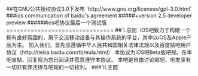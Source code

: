 <markdown>
##在GNU公共授权协议3.0下发布
`http://www.gnu.org/licenses/gpl-3.0.html`
###ios communication of baidu's agreement
#####+version 2.5 developer preview
######ios吧协议最后一个测试版
===============================
##`I.总则`
iOS吧致力于构建一个拥有良好氛围的，用于交流移动设备与其操作系统的平台，其中以iOS及Apple产品为主。
加入我们，首先应遵循中华人民共和国相关法律法规以及百度贴吧用户协议（http://tieba.baidu.com/tb/eula.html）
本协议为iOS吧Beta版吧规。在本吧发帖、回复视为您已阅读并愿意遵守本协议。
本吧是自由讨论贴吧，吧友享有一切非有悖法律与吧规的一切权利。
###`II.主题`

